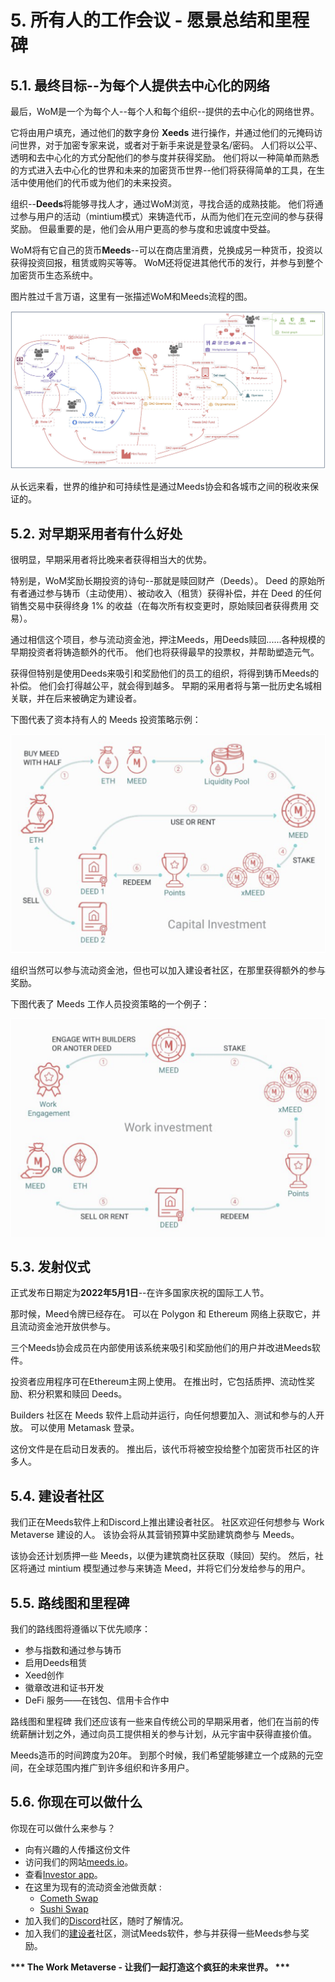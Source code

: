 # 5. 所有人的工作会议 - 愿景总结和里程碑

## 5.1. 最终目标--为每个人提供去中心化的网络

最后，WoM是一个为每个人--每个人和每个组织--提供的去中心化的网络世界。

它将由用户填充，通过他们的数字身份 **Xeeds** 进行操作，并通过他们的元掩码访问世界，对于加密专家来说，或者对于新手来说是登录名/密码。 人们将以公平、透明和去中心化的方式分配他们的参与度并获得奖励。 他们将以一种简单而熟悉的方式进入去中心化的世界和未来的加密货币世界--他们将获得简单的工具，在生活中使用他们的代币或为他们的未来投资。

组织--**Deeds**将能够寻找人才，通过WoM浏览，寻找合适的成熟技能。 他们将通过参与用户的活动（mintium模式）来铸造代币，从而为他们在元空间的参与获得奖励。 但最重要的是，他们会从用户更高的参与度和忠诚度中受益。

WoM将有它自己的货币**Meeds**--可以在商店里消费，兑换成另一种货币，投资以获得投资回报，租赁或购买等等。 WoM还将促进其他代币的发行，并参与到整个加密货币生态系统中。

图片胜过千言万语，这里有一张描述WoM和Meeds流程的图。

![禾木和米德的流动](en/img/wom-flows.png)

从长远来看，世界的维护和可持续性是通过Meeds协会和各城市之间的税收来保证的。

## 5.2. 对早期采用者有什么好处

很明显，早期采用者将比晚来者获得相当大的优势。

特别是，WoM奖励长期投资的诗句--那就是赎回财产（Deeds）。 Deed 的原始所有者通过参与铸币（主动使用）、被动收入（租赁）获得补偿，并在 Deed 的任何销售交易中获得终身 1% 的收益（在每次所有权变更时，原始赎回者获得费用 交易）。

通过相信这个项目，参与流动资金池，押注Meeds，用Deeds赎回......各种规模的早期投资者将铸造额外的代币。 他们也将获得最早的投票权，并帮助塑造元气。

获得但特别是使用Deeds来吸引和奖励他们的员工的组织，将得到铸币Meeds的补偿。 他们会打得越公平，就会得到越多。 早期的采用者将与第一批历史名城相关联，并在后来被确定为建设者。

下图代表了资本持有人的 Meeds 投资策略示例：

![Meeds对资本持有人的投资策略](en/img/invest-capital.png)

组织当然可以参与流动资金池，但也可以加入建设者社区，在那里获得额外的参与奖励。

下图代表了 Meeds 工作人员投资策略的一个例子：

![Meeds的工作持有人的投资策略](en/img/invest-work.png)

## 5.3. 发射仪式

正式发布日期定为**2022年5月1日**--在许多国家庆祝的国际工人节。

那时候，Meed令牌已经存在。 可以在 Polygon 和 Ethereum 网络上获取它，并且流动资金池开放供参与。

三个Meeds协会成员在内部使用该系统来吸引和奖励他们的用户并改进Meeds软件。

投资者应用程序可在Ethereum主网上使用。 在推出时，它包括质押、流动性奖励、积分积累和赎回 Deeds。

Builders 社区在 Meeds 软件上启动并运行，向任何想要加入、测试和参与的人开放。 可以使用 Metamask 登录。

这份文件是在启动日发表的。 推出后，该代币将被空投给整个加密货币社区的许多人。

## 5.4. 建设者社区

我们正在Meeds软件上和Discord上推出建设者社区。 社区欢迎任何想参与 Work Metaverse 建设的人。 该协会将从其营销预算中奖励建筑商参与 Meeds。

该协会还计划质押一些 Meeds，以便为建筑商社区获取（赎回）契约。 然后，社区将通过 mintium 模型通过参与来铸造 Meed，并将它们分发给参与的用户。

## 5.5. 路线图和里程碑

我们的路线图将遵循以下优先顺序：

- 参与指数和通过参与铸币
- 启用Deeds租赁
- Xeed创作
- 徽章改进和证书开发
- DeFi 服务——在钱包、信用卡合作中

路线图和里程碑 我们还应该有一些来自传统公司的早期采用者，他们在当前的传统薪酬计划之外，通过向员工提供相关的参与计划，从元宇宙中获得直接价值。

Meeds造币的时间跨度为20年。 到那个时候，我们希望能够建立一个成熟的元空间，在全球范围内推广到许多组织和许多用户。

## 5.6. 你现在可以做什么

你现在可以做什么来参与？

- 向有兴趣的人传播这份文件
- 访问我们的网站[meeds.io](https://www.meeds.io/)。
- 查看[Investor app](https://meeds.io/investors)。
- 在这里为现有的流动资金池做贡献 :
  - [Cometh Swap](https://swap.cometh.io/)
  - [Sushi Swap](https://sushi.com)
- 加入我们的[Discord](https://discord.com/invite/hAuADSq3)社区，随时了解情况。
- 加入我们的[建设者](https://meeds.io/builders)社区，测试Meeds软件，参与并获得一些Meeds参与奖励。

**\*\*\* The Work Metaverse - 让我们一起打造这个疯狂的未来世界。 \*\*\***